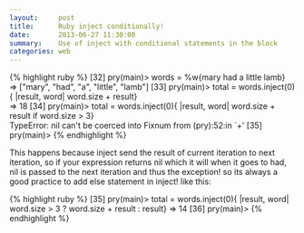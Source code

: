 ```yaml
---
layout:     post
title:      Ruby inject conditionally!
date:       2013-06-27 11:30:00
summary:    Use of inject with conditional statements in the block
categories: web
---
```


{% highlight ruby %}
[32] pry(main)> words = %w{mary had a little lamb}                                                                                                                                             
=> ["mary", "had", "a", "little", "lamb"]
[33] pry(main)> total = words.inject(0){ |result, word| word.size + result}                                                                                                                    
=> 18
[34] pry(main)> total = words.inject(0){ |result, word| word.size + result if word.size > 3}                                                                                                   
TypeError: nil can't be coerced into Fixnum
from (pry):52:in `+'
[35] pry(main)> 
{% endhighlight %}

This happens because inject send the result of current iteration to next iteration, so if your expression returns nil which it will when it goes to had, nil is passed to the next iteration and thus the exception! so its always a good practice to add else statement in inject! like this:

{% highlight ruby %}
[35] pry(main)> total = words.inject(0){ |result, word| word.size > 3 ? word.size + result : result}
=> 14
[36] pry(main)> 
{% endhighlight %}